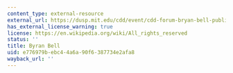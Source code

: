 ```yaml
---
content_type: external-resource
external_url: https://dusp.mit.edu/cdd/event/cdd-forum-bryan-bell-public-interest-design-design-98
has_external_license_warning: true
license: https://en.wikipedia.org/wiki/All_rights_reserved
status: ''
title: Byran Bell
uid: e776979b-ebc4-4a6a-90f6-387734e2afa8
wayback_url: ''
---
```

